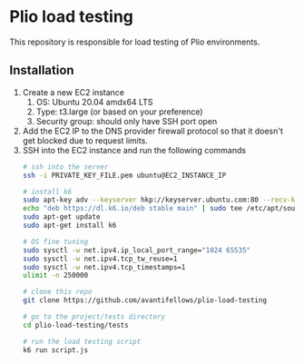 # Plio load testing
This repository is responsible for load testing of Plio environments.

## Installation
1. Create a new EC2 instance
    1. OS: Ubuntu 20.04 amdx64 LTS
    2. Type: t3.large (or based on your preference)
    3. Security group: should only have SSH port open
2. Add the EC2 IP to the DNS provider firewall protocol so that it doesn't get blocked due to request limits.
3. SSH into the EC2 instance and run the following commands
    ```sh
    # ssh into the server
    ssh -i PRIVATE_KEY_FILE.pem ubuntu@EC2_INSTANCE_IP

    # install k6
    sudo apt-key adv --keyserver hkp://keyserver.ubuntu.com:80 --recv-keys C5AD17C747E3415A3642D57D77C6C491D6AC1D69
    echo "deb https://dl.k6.io/deb stable main" | sudo tee /etc/apt/sources.list.d/k6.list
    sudo apt-get update
    sudo apt-get install k6

    # OS fine tuning
    sudo sysctl -w net.ipv4.ip_local_port_range="1024 65535"
    sudo sysctl -w net.ipv4.tcp_tw_reuse=1
    sudo sysctl -w net.ipv4.tcp_timestamps=1
    ulimit -n 250000

    # clone this repo
    git clone https://github.com/avantifellows/plio-load-testing

    # go to the project/tests directory
    cd plio-load-testing/tests

    # run the load testing script
    k6 run script.js
    ```
